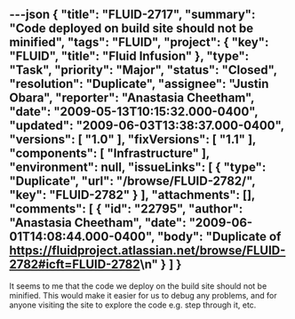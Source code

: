 ---json
{
  "title": "FLUID-2717",
  "summary": "Code deployed on build site should not be minified",
  "tags": "FLUID",
  "project": {
    "key": "FLUID",
    "title": "Fluid Infusion"
  },
  "type": "Task",
  "priority": "Major",
  "status": "Closed",
  "resolution": "Duplicate",
  "assignee": "Justin Obara",
  "reporter": "Anastasia Cheetham",
  "date": "2009-05-13T10:15:32.000-0400",
  "updated": "2009-06-03T13:38:37.000-0400",
  "versions": [
    "1.0"
  ],
  "fixVersions": [
    "1.1"
  ],
  "components": [
    "Infrastructure"
  ],
  "environment": null,
  "issueLinks": [
    {
      "type": "Duplicate",
      "url": "/browse/FLUID-2782/",
      "key": "FLUID-2782"
    }
  ],
  "attachments": [],
  "comments": [
    {
      "id": "22795",
      "author": "Anastasia Cheetham",
      "date": "2009-06-01T14:08:44.000-0400",
      "body": "Duplicate of <https://fluidproject.atlassian.net/browse/FLUID-2782#icft=FLUID-2782>\n"
    }
  ]
}
---
It seems to me that the code we deploy on the build site should not be minified. This would make it easier for us to debug any problems, and for anyone visiting the site to explore the code e.g. step through it, etc.

        